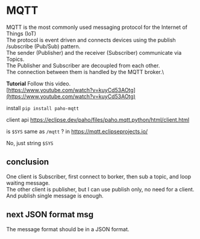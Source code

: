 # MQTT

MQTT is the most commonly used messaging protocol for the Internet of Things (IoT)\
The protocol is event driven and connects devices using the publish /subscribe (Pub/Sub) pattern.\
The sender (Publisher) and the receiver (Subscriber) communicate via Topics.\
The Publisher and Subscriber are decoupled from each other.\
The connection between them is handled by the MQTT broker.\

**Tutorial**
Follow this video.\
[https://www.youtube.com/watch?v=kuyCd53AOtg](https://www.youtube.com/watch?v=kuyCd53AOtg)

install 
`pip install paho-mqtt`

client api
<https://eclipse.dev/paho/files/paho.mqtt.python/html/client.html>

is `$SYS` same as `/mqtt` ? in <https://mqtt.eclipseprojects.io/>

No, just string `$SYS`

## conclusion

One client is Subscriber, first connect to borker, then sub a topic, and loop waiting message.\
The other client is publisher, but I can use publish only, no need for a client. And publish single message is enough.

## next JSON format msg
The message format should be in a JSON format.
